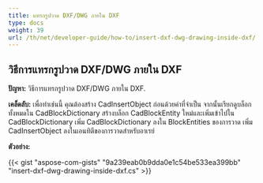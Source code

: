 ```yaml
---
title: แทรกรูปวาด DXF/DWG ภายใน DXF
type: docs
weight: 39
url: /th/net/developer-guide/how-to/insert-dxf-dwg-drawing-inside-dxf/
---
```


## **วิธีการแทรกรูปวาด DXF/DWG ภายใน DXF**

**ปัญหา:** วิธีการแทรกรูปวาด DXF/DWG ภายใน DXF.

**เคล็ดลับ:** เพื่อทำเช่นนี้ คุณต้องสร้าง CadInsertObject ก่อนด้วยค่าที่จำเป็น จากนั้นเรียกดูบล็อกทั้งหมดใน CadBlockDictionary สร้างบล็อก CadBlockEntity ใหม่และเพิ่มเข้าไปใน CadBlockDictionary เพิ่ม CadBlockDictionary ลงใน BlockEntities ของการวาด เพิ่ม CadInsertObject ลงในเอนทิตีของการวาดสำหรับอาเรย์

**ตัวอย่าง:**

{{< gist "aspose-com-gists" "9a239eab0b9dda0e1c54be533ea399bb" "insert-dxf-dwg-drawing-inside-dxf.cs" >}}
